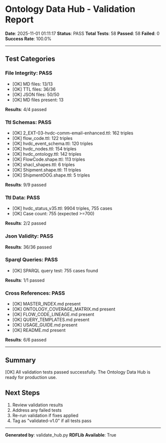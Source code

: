 # Ontology Data Hub - Validation Report

**Date**: 2025-11-01 01:11:17
**Status**: PASS
**Total Tests**: 58
**Passed**: 58
**Failed**: 0
**Success Rate**: 100.0%

---

## Test Categories

### File Integrity: PASS

- [OK] MD files: 13/13
- [OK] TTL files: 36/36
- [OK] JSON files: 50/50
- [OK] MD files present: 13

**Results**: 4/4 passed

### Ttl Schemas: PASS

- [OK] 2_EXT-03-hvdc-comm-email-enhanced.ttl: 162 triples
- [OK] flow_code.ttl: 122 triples
- [OK] hvdc_event_schema.ttl: 120 triples
- [OK] hvdc_nodes.ttl: 154 triples
- [OK] hvdc_ontology.ttl: 142 triples
- [OK] FlowCode.shape.ttl: 113 triples
- [OK] shacl_shapes.ttl: 6 triples
- [OK] Shipment.shape.ttl: 11 triples
- [OK] ShipmentOOG.shape.ttl: 5 triples

**Results**: 9/9 passed

### Ttl Data: PASS

- [OK] hvdc_status_v35.ttl: 9904 triples, 755 cases
- [OK] Case count: 755 (expected >=700)

**Results**: 2/2 passed

### Json Validity: PASS


**Results**: 36/36 passed

### Sparql Queries: PASS

- [OK] SPARQL query test: 755 cases found

**Results**: 1/1 passed

### Cross References: PASS

- [OK] MASTER_INDEX.md present
- [OK] ONTOLOGY_COVERAGE_MATRIX.md present
- [OK] FLOW_CODE_LINEAGE.md present
- [OK] QUERY_TEMPLATES.md present
- [OK] USAGE_GUIDE.md present
- [OK] README.md present

**Results**: 6/6 passed

---

## Summary

[OK] All validation tests passed successfully. The Ontology Data Hub is ready for production use.


## Next Steps

1. Review validation results
2. Address any failed tests
3. Re-run validation if fixes applied
4. Tag as "validated-v1.0" if all tests pass

---

**Generated by**: validate_hub.py
**RDFLib Available**: True
